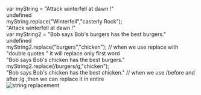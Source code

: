 var  myString = "Attack winterfell at dawn !"  
undefined  
myString.replace("Winterfell","casterly Rock");  
"Attack winterfell at dawn !"  
var myString2 = "Bob says Bob's burgers has the best burgers."  
undefined  
myString2.replace("burgers","chicken");  // when we use replace with "double quotes " it will replace only first word  
"Bob says Bob's chicken has the best burgers."  
myString2.replace(/burgers/g,"chicken");  
"Bob says Bob's chicken has the best chicken."  // when we use /before and after /g ,then we can replace it in entire  
![string replacement](https://cloud.githubusercontent.com/assets/20327319/18811031/50a7f3ea-825a-11e6-9028-573884869be9.png)
